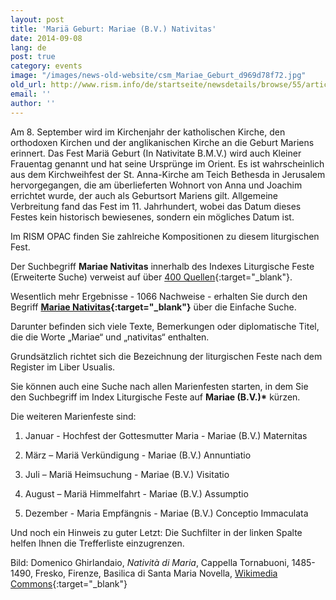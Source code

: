 ```yaml
---
layout: post
title: 'Mariä Geburt: Mariae (B.V.) Nativitas'
date: 2014-09-08
lang: de
post: true
category: events
image: "/images/news-old-website/csm_Mariae_Geburt_d969d78f72.jpg"
old_url: http://www.rism.info/de/startseite/newsdetails/browse/55/article/64/nativity-of-the-blessed-virgin-mary-mariae-bv-nativitas.html
email: ''
author: ''
---
```


Am 8. September wird im Kirchenjahr der katholischen Kirche, den orthodoxen Kirchen und der anglikanischen Kirche an die Geburt Mariens erinnert. Das Fest Mariä Geburt (In Nativitate B.M.V.) wird auch Kleiner Frauentag genannt und hat seine Ursprünge im Orient. Es ist wahrscheinlich aus dem Kirchweihfest der St. Anna-Kirche am Teich Bethesda in Jerusalem hervorgegangen, die am überlieferten Wohnort von Anna und Joachim errichtet wurde, der auch als Geburtsort Mariens gilt. Allgemeine Verbreitung fand das Fest im 11. Jahrhundert, wobei das Datum dieses Festes kein historisch bewiesenes, sondern ein mögliches Datum ist.

Im RISM OPAC finden Sie zahlreiche Kompositionen zu diesem liturgischen Fest.

Der Suchbegriff **Mariae Nativitas** innerhalb des Indexes Liturgische Feste (Erweiterte Suche) verweist auf über [400 Quellen](https://opac.rism.info/metaopac/search.do?methodToCall=submitButtonCall&methodToCallParameter=submitSearch&refine=false&submitButtonCall_submitSearch=Suchen&searchCategories%5B0%5D=6010&searchString%5B0%5D=mariae+nativitas&combinationOperator%5B1%5D=AND&searchCategories%5B1%5D=200&searchString%5B1%5D=&combinationOperator%5B2%5D=AND&searchCategories%5B2%5D=100&searchString%5B2%5D=&combinationOperator%5B3%5D=AND&searchCategories%5B3%5D=6015&searchString%5B3%5D=&searchHistoryCombinationOperator=AND&searchHistory=&searchRestrictionValue1%5B0%5D=&searchRestrictionID%5B0%5D=14&searchRestrictionValue1%5B1%5D=&searchRestrictionID%5B1%5D=13){:target="_blank"}.

Wesentlich mehr Ergebnisse - 1066 Nachweise - erhalten Sie durch den Begriff **[Mariae Nativitas](https://opac.rism.info/search?View=rism&q=Mariae+Nativitas){:target="_blank"}** über die Einfache Suche.

Darunter befinden sich viele Texte, Bemerkungen oder diplomatische Titel, die die Worte „Mariae“ und „nativitas“ enthalten.

Grundsätzlich richtet sich die Bezeichnung der liturgischen Feste nach dem Register im Liber Usualis.

Sie können auch eine Suche nach allen Marienfesten starten, in dem Sie den Suchbegriff im Index Liturgische Feste auf **Mariae (B.V.)\*** kürzen.

Die weiteren Marienfeste sind:

1. Januar - Hochfest der Gottesmutter Maria - Mariae (B.V.) Maternitas

25. März – Mariä Verkündigung - Mariae (B.V.) Annuntiatio

2. Juli – Mariä Heimsuchung - Mariae (B.V.) Visitatio

15. August – Mariä Himmelfahrt - Mariae (B.V.) Assumptio

8. Dezember - Maria Empfängnis - Mariae (B.V.) Conceptio Immaculata


Und noch ein Hinweis zu guter Letzt: Die Suchfilter in der linken Spalte helfen Ihnen die Trefferliste einzugrenzen.

Bild: Domenico Ghirlandaio, _Natività di Maria_, Cappella Tornabuoni, 1485-1490, Fresko, Firenze, Basilica di Santa Maria Novella, [Wikimedia Commons](http://commons.wikimedia.org/wiki/File:Birth_of_St_Mary_in_Santa_Maria_Novella_in_Firenze_by_Domenico_Ghirlandaio.jpg){:target="_blank"}
